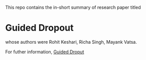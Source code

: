 This repo contains the in-short summary of research paper titled 
# Guided Dropout 
whose authors were Rohit Keshari, Richa Singh, Mayank Vatsa. 

For futher information,
[Guided Droput](https://arxiv.org/pdf/1812.03965.pdf)
